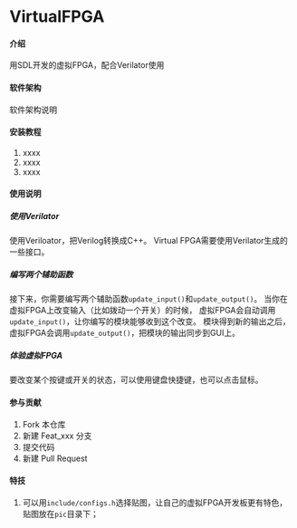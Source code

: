 # VirtualFPGA

#### 介绍
用SDL开发的虚拟FPGA，配合Verilator使用

#### 软件架构
软件架构说明


#### 安装教程

1.  xxxx
2.  xxxx
3.  xxxx

#### 使用说明

##### 使用Verilator

使用Veriloator，把Verilog转换成C++。
Virtual FPGA需要使用Verilator生成的一些接口。

##### 编写两个辅助函数

接下来，你需要编写两个辅助函数`update_input()`和`update_output()`。
当你在虚拟FPGA上改变输入（比如拨动一个开关）的时候，
虚拟FPGA会自动调用`update_input()`，让你编写的模块能够收到这个改变。
模块得到新的输出之后，虚拟FPGA会调用`update_output()`，把模块的输出同步到GUI上。

##### 体验虚拟FPGA

要改变某个按键或开关的状态，可以使用键盘快捷键，也可以点击鼠标。

#### 参与贡献

1.  Fork 本仓库
2.  新建 Feat_xxx 分支
3.  提交代码
4.  新建 Pull Request


#### 特技

1.  可以用`include/configs.h`选择贴图，让自己的虚拟FPGA开发板更有特色，贴图放在`pic`目录下；
